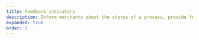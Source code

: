 ```yaml
---
title: Feedback indicators
description: Inform merchants about the status of a process, provide feedback on actions and tasks, or indicate progress.
expanded: true
order: 5
---
```

